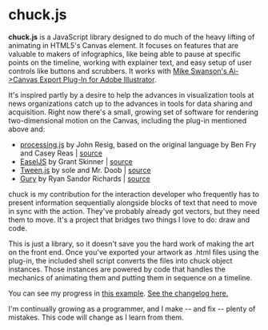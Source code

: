 chuck.js
========

**chuck.js** is a JavaScript library designed to do much of the heavy lifting of animating in HTML5's Canvas element. It focuses on features that are valuable to makers of infographics, like being able to pause at specific points on the timeline, working with explainer text, and easy setup of user controls like buttons and scrubbers. It works with [Mike Swanson's Ai->Canvas Export Plug-In for Adobe Illustrator][1].

It's inspired partly by a desire to help the advances in visualization tools at news organizations catch up to the advances in tools for data sharing and acquisition. Right now there's a small, growing set of software for rendering two-dimensional motion on the Canvas, including the plug-in mentioned above and:

+ [processing.js][2] by John Resig, based on the original language by Ben Fry and Casey Reas | [source][3] 
+ [EaselJS][4] by Grant Skinner | [source][5]
+ [Tween.js][6] by sole and Mr. Doob | [source][7]
+ [Gury][8] by Ryan Sandor Richards | [source][9]

chuck is my contribution for the interaction developer who frequently has to present information sequentially alongside blocks of text that need to move in sync with the action. They've probably already got vectors, but they need them to move. It's a project that bridges two things I love to do: draw and code.

This is just a library, so it doesn't save you the hard work of making the art on the front end. Once you've exported your artwork as .html files using the plug-in, the included shell script converts the files into chuck object instances. Those instances are powered by code that handles the mechanics of animating them and putting them in sequence on a timeline. 

You can see my progress in [this example][10]. [See the changelog here.][11]

I'm continually growing as a programmer, and I make -- and fix -- plenty of mistakes. This code will change as I learn from them.



[1]: http://visitmix.com/labs/ai2canvas "MIX Online: Ai to Canvas Plug-In"

[2]: http://processingjs.org "The processing.js Web site."

[3]: https://github.com/jeresig/processing-js "The Github repository for processing.js." 

[4]: http://easeljs.com "The EaselJS Web site." 

[5]: https://github.com/gskinner/EaselJS "The Github repository for EaselJS."

[6]: http://soledadpenades.com/projects/tween-js "Soledad Penades' article page for tween.js."

[7]: https://github.com/sole/tween.js "The GitHub repository for tween.js." 

[8]: http://guryjs.org "The Gury Web site."

[9]: https://github.com/rsandor/gury "The GitHub repository for gury." 

[10]: http://james.da.ydrea.ms/times_polevault.html "An animation powered by chuck.js."

[11]: https://github.com/parisminton/chuck.js/blob/master/CHANGELOG.md "See the changelog for chuck.js"
